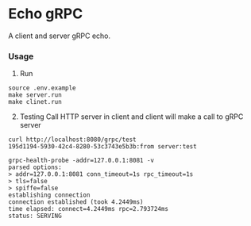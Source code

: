 # Echo gRPC
A client and server gRPC echo.

### Usage
1. Run
```
source .env.example
make server.run
make clinet.run
```

2. Testing
Call HTTP server in client and client will make a call to gRPC server
```
curl http://localhost:8080/grpc/test
195d1194-5930-42c4-8280-53c3743e5b3b:from server:test

grpc-health-probe -addr=127.0.0.1:8081 -v
parsed options:
> addr=127.0.0.1:8081 conn_timeout=1s rpc_timeout=1s
> tls=false
> spiffe=false
establishing connection
connection established (took 4.2449ms)
time elapsed: connect=4.2449ms rpc=2.793724ms
status: SERVING
```
